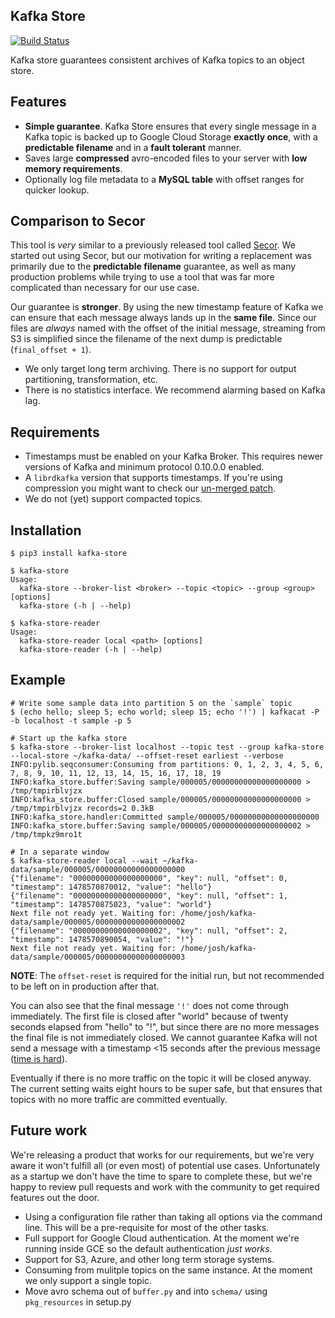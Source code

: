## Kafka Store

[![Build Status](https://travis-ci.org/smyte/kafka_store.svg?branch=master)](https://travis-ci.org/smyte/kafka_store)

Kafka store guarantees consistent archives of Kafka topics to an object store.

## Features

* **Simple guarantee**. Kafka Store ensures that every single message in a Kafka topic is backed up to Google Cloud Storage **exactly once**, with a **predictable filename** and in a **fault tolerant** manner.
* Saves large **compressed** avro-encoded files to your server with **low memory requirements**.
* Optionally log file metadata to a **MySQL table** with offset ranges for quicker lookup.

## Comparison to Secor

This tool is *very* similar to a previously released tool called [Secor](https://github.com/pinterest/secor). We started out using Secor, but our motivation for writing a replacement was primarily due to the **predictable filename** guarantee, as well as many production problems while trying to use a tool that was far more complicated than necessary for our use case.

Our guarantee is **stronger**. By using the new timestamp feature of Kafka we can ensure that each message always lands up in the **same file**. Since our files are *always* named with the offset of the initial message, streaming from S3 is simplified since the filename of the next dump is predictable (`final_offset + 1`).


* We only target long term archiving. There is no support for output partitioning, transformation, etc.
* There is no statistics interface. We recommend alarming based on Kafka lag.

## Requirements

* Timestamps must be enabled on your Kafka Broker. This requires newer versions of Kafka and minimum protocol 0.10.0.0 enabled.
* A `librdkafka` version that supports timestamps. If you're using compression you might want to check our [un-merged patch](https://github.com/edenhill/librdkafka/pull/858).
* We do not (yet) support compacted topics.

## Installation

```
$ pip3 install kafka-store

$ kafka-store
Usage:
  kafka-store --broker-list <broker> --topic <topic> --group <group> [options]
  kafka-store (-h | --help)

$ kafka-store-reader
Usage:
  kafka-store-reader local <path> [options]
  kafka-store-reader (-h | --help)
```

## Example

```
# Write some sample data into partition 5 on the `sample` topic
$ (echo hello; sleep 5; echo world; sleep 15; echo '!') | kafkacat -P -b localhost -t sample -p 5

# Start up the kafka store
$ kafka-store --broker-list localhost --topic test --group kafka-store --local-store ~/kafka-data/ --offset-reset earliest --verbose
INFO:pylib.seqconsumer:Consuming from partitions: 0, 1, 2, 3, 4, 5, 6, 7, 8, 9, 10, 11, 12, 13, 14, 15, 16, 17, 18, 19
INFO:kafka_store.buffer:Saving sample/000005/00000000000000000000 > /tmp/tmpirblvjzx
INFO:kafka_store.buffer:Closed sample/000005/00000000000000000000 > /tmp/tmpirblvjzx records=2 0.3kB
INFO:kafka_store.handler:Committed sample/000005/00000000000000000000
INFO:kafka_store.buffer:Saving sample/000005/00000000000000000002 > /tmp/tmpkz9mro1t

# In a separate window
$ kafka-store-reader local --wait ~/kafka-data/sample/000005/00000000000000000000
{"filename": "00000000000000000000", "key": null, "offset": 0, "timestamp": 1478570870012, "value": "hello"}
{"filename": "00000000000000000000", "key": null, "offset": 1, "timestamp": 1478570875023, "value": "world"}
Next file not ready yet. Waiting for: /home/josh/kafka-data/sample/000005/00000000000000000002
{"filename": "00000000000000000002", "key": null, "offset": 2, "timestamp": 1478570890054, "value": "!"}
Next file not ready yet. Waiting for: /home/josh/kafka-data/sample/000005/00000000000000000003

```

**NOTE**: The `offset-reset` is required for the initial run, but not recommended to be left on in production after that.

You can also see that the final message `'!'` does not come through immediately. The first file is closed after "world" because of twenty seconds elapsed from "hello" to "!", but since there are no more messages the final file is not immediately closed. We cannot guarantee Kafka will not send a message with a timestamp <15 seconds after the previous message ([time is hard](http://infiniteundo.com/post/25326999628/falsehoods-programmers-believe-about-time)).

Eventually if there is no more traffic on the topic it will be closed anyway. The current setting waits eight hours to be super safe, but that ensures that topics with no more traffic are committed eventually.

## Future work

We're releasing a product that works for our requirements, but we're very aware it won't fulfill all (or even most) of potential use cases. Unfortunately as a startup we don't have the time to spare to complete these, but we're happy to review pull requests and work with the community to get required features out the door.

* Using a configuration file rather than taking all options via the command line. This will be a pre-requisite for most of the other tasks.
* Full support for Google Cloud authentication. At the moment we're running inside GCE so the default authentication *just works*.
* Support for S3, Azure, and other long term storage systems.
* Consuming from mulitple topics on the same instance. At the moment we only support a single topic.
* Move avro schema out of `buffer.py` and into `schema/` using `pkg_resources` in setup.py
